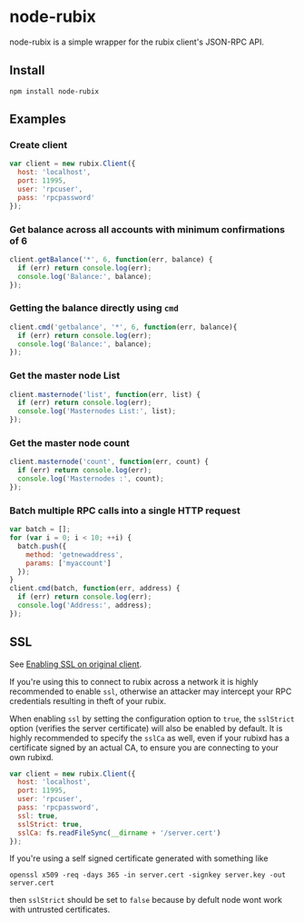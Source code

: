 # node-rubix

node-rubix is a simple wrapper for the rubix client's JSON-RPC API.
## Install

`npm install node-rubix`

## Examples

### Create client
```js
var client = new rubix.Client({
  host: 'localhost',
  port: 11995,
  user: 'rpcuser',
  pass: 'rpcpassword'
});
```

### Get balance across all accounts with minimum confirmations of 6
```js
client.getBalance('*', 6, function(err, balance) {
  if (err) return console.log(err);
  console.log('Balance:', balance);
});
```

### Getting the balance directly using `cmd`
```js
client.cmd('getbalance', '*', 6, function(err, balance){
  if (err) return console.log(err);
  console.log('Balance:', balance);
});
```

### Get the master node List

```js
client.masternode('list', function(err, list) {
  if (err) return console.log(err);
  console.log('Masternodes List:', list);
});
```

### Get the master node count
```js
client.masternode('count', function(err, count) {
  if (err) return console.log(err);
  console.log('Masternodes :', count);
});
```

### Batch multiple RPC calls into a single HTTP request

```js
var batch = [];
for (var i = 0; i < 10; ++i) {
  batch.push({
    method: 'getnewaddress',
    params: ['myaccount']
  });
}
client.cmd(batch, function(err, address) {
  if (err) return console.log(err);
  console.log('Address:', address);
});
```

## SSL
See [Enabling SSL on original client](https://en.bitcoin.it/wiki/Enabling_SSL_on_original_client_daemon).

If you're using this to connect to rubix across a network it is highly
recommended to enable `ssl`, otherwise an attacker may intercept your RPC credentials
resulting in theft of your rubix.

When enabling `ssl` by setting the configuration option to `true`, the `sslStrict`
option (verifies the server certificate) will also be enabled by default. It is
highly recommended to specify the `sslCa` as well, even if your rubixd has
a certificate signed by an actual CA, to ensure you are connecting
to your own rubixd.

```js
var client = new rubix.Client({
  host: 'localhost',
  port: 11995,
  user: 'rpcuser',
  pass: 'rpcpassword',
  ssl: true,
  sslStrict: true,
  sslCa: fs.readFileSync(__dirname + '/server.cert')
});
```

If you're using a self signed certificate generated with something like 

`openssl x509 -req -days 365 -in server.cert -signkey server.key -out server.cert`

then `sslStrict` should be set to `false` because by defult node wont work with 
untrusted certificates. 

